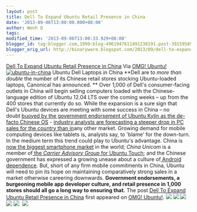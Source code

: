 ```yaml
---
layout: post
title: Dell To Expand Ubuntu Retail Presence in China
date: '2013-09-06T13:00:00.000+08:00'
author: Wenh Q
tags:
modified_time: '2013-09-06T13:00:33.929+08:00'
blogger_id: tag:blogger.com,1999:blog-4961947611491238191.post-3915958905564784030
blogger_orig_url: http://binaryware.blogspot.com/2013/09/dell-to-expand-ubuntu-retail-presence.html
---
```

[
Dell To Expand Ubuntu Retail Presence in
China](http://feedproxy.google.com/~r/d0od/~3/ImgbbMVjLIM/dell-to-increase-number-of-stores-selling-ubuntu-loaded-laptops)
Via [OMG! Ubuntu!](http://www.omgubuntu.co.uk/)
[![ubuntu-in-china](http://www.omgubuntu.co.uk/wp-content/uploads/2012/11/ubuntu-in-china-300x162.jpg)](http://www.omgubuntu.co.uk/wp-content/uploads/2012/11/ubuntu-in-china.jpg)
Ubuntu Dell Laptops in China
**Dell are to *more than double* the number of its Chinese retail stores
stocking Ubuntu-loaded laptops, Canonical has announced. **
Over 1,000 of Dell's consumer-facing outlets in China will begin selling
computers loaded with the Chinese-language edition of Ubuntu 12.04 LTS
over the coming weeks – up from the 400 stores that currently do so.
While the expansion is a sure sign that Dell's Ubuntu devices are
meeting with some success in China – no doubt [buoyed by the government
endorsement of Ubuntu Kylin as the de-facto Chinese
OS](http://www.omgubuntu.co.uk/2013/03/ubuntu-to-become-the-official-os-of-china "Ubuntu To Become The Official OS Of China") -
[industry analysts are forecasting a steeper drop in PC sales for the
country than
in](http://www.cnbc.com/id/100998887 "CNBC Report on IDC figures for PC Shipments in China")any
other market.
Growing demand for mobile computing devices like tablets is, analysts
say, to 'blame' for the down-turn.
In the medium term this trend could play to Ubuntu's advantage.
China is [now the biggest smartphone
market](http://www.wired.co.uk/news/archive/2013-08/30/china-smartphone-market "China Smartphone market is now the biggest say Wired")
in the world; *China Unicom* is a member of[ the *Carrier Advisory
Group* for Ubuntu
Touch](http://www.omgubuntu.co.uk/2013/07/china-telcom-unicom-join-ubuntu-touch-group "China Unicom Signs Up to Ubuntu Touch Advisory Group");
and the Chinese government has expressed a growing unease about a
culture of[ Android
dependence](http://www.reuters.com/article/2013/03/05/us-china-google-android-idUSBRE9240B220130305 "China worried about android dependence ").
But, short of any firm mobile commitments in China, Ubuntu will need to
pin its hope on maintaining comparatively strong sales in a market
otherwise careering downwards.
**Government endorsements, a burgeoning mobile app developer culture,
and retail presence in 1,000 stores should all go a long way to ensuring
that.**
The post [Dell To Expand Ubuntu Retail Presence in
China](http://www.omgubuntu.co.uk/2013/09/dell-to-increase-number-of-stores-selling-ubuntu-loaded-laptops)
first appeared on [OMG! Ubuntu!](http://www.omgubuntu.co.uk/).
[![](http://feeds.feedburner.com/~ff/d0od?i=ImgbbMVjLIM:ij1Woezh2dw:wBxX2hOkimM)](http://feeds.feedburner.com/~ff/d0od?a=ImgbbMVjLIM:ij1Woezh2dw:wBxX2hOkimM)
[![](http://feeds.feedburner.com/~ff/d0od?d=I9og5sOYxJI)](http://feeds.feedburner.com/~ff/d0od?a=ImgbbMVjLIM:ij1Woezh2dw:I9og5sOYxJI)
[![](http://feeds.feedburner.com/~ff/d0od?d=qj6IDK7rITs)](http://feeds.feedburner.com/~ff/d0od?a=ImgbbMVjLIM:ij1Woezh2dw:qj6IDK7rITs)
[![](http://feeds.feedburner.com/~ff/d0od?i=ImgbbMVjLIM:ij1Woezh2dw:V_sGLiPBpWU)](http://feeds.feedburner.com/~ff/d0od?a=ImgbbMVjLIM:ij1Woezh2dw:V_sGLiPBpWU)
[![](http://feeds.feedburner.com/~ff/d0od?i=ImgbbMVjLIM:ij1Woezh2dw:gIN9vFwOqvQ)](http://feeds.feedburner.com/~ff/d0od?a=ImgbbMVjLIM:ij1Woezh2dw:gIN9vFwOqvQ) 
![](http://feeds.feedburner.com/~r/d0od/~4/ImgbbMVjLIM)
